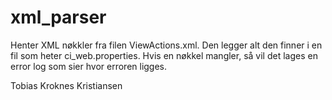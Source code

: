 # xml_parser
Henter XML nøkkler fra filen ViewActions.xml. Den legger alt den finner i en fil som heter ci_web.properties. Hvis en nøkkel mangler, så vil det lages en error log som sier hvor erroren ligges.

Tobias Kroknes Kristiansen
